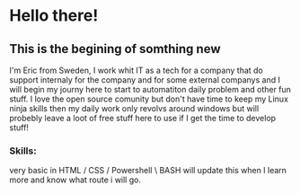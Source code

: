 # Hello there!
## This is the begining of somthing new
I'm Eric from Sweden, I work whit IT as a tech for a company that do support internaly for the company and for some external companys and I will begin my journy here to start to automatiton daily problem and other fun stuff.
I love the open source comunity but don't have time to keep my Linux ninja skills then my daily work only revolvs around windows but will probebly leave a loot of free stuff here to use if I get the time to develop stuff!

### Skills:
very basic in HTML / CSS / Powershell \ BASH
will update this when I learn more and know what route i will go.
